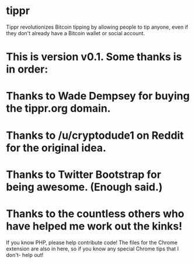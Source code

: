 tippr
=====

Tippr revolutionizes Bitcoin tipping by allowing people to tip anyone, even if they don't already have a Bitcoin wallet or social account.

This is version v0.1. Some thanks is in order:
=====
Thanks to Wade Dempsey for buying the tippr.org domain.
=====
Thanks to /u/cryptodude1 on Reddit for the original idea.
=====
Thanks to Twitter Bootstrap for being awesome. (Enough said.)
=====
Thanks to the countless others who have helped me work out the kinks!
=====
If you know PHP, please help contribute code! The files for the Chrome extension are also in here, so if you know any special Chrome tips that I don't- help out!
